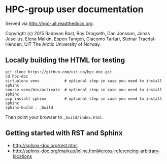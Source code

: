 
# HPC-group user documentation

Served via http://hpc-uit.readthedocs.org.

Copyright (c) 2015
Radovan Bast,
Roy Dragseth,
Dan Jonsson,
Jonas Juselius,
Elena Malkin,
Espen Tangen,
Giacomo Tartari,
Steinar Traedal-Henden,
UiT The Arctic University of Norway.

## Locally building the HTML for testing

```
git clone https://github.com/uit-no/hpc-doc.git
cd hpc-doc
virtualenv venv           # optional step in case you need to install sphinx
source venv/bin/activate  # optional step in case you need to install sphinx
pip install sphinx        # optional step in case you need to install sphinx
sphinx-build . _build
```

Then point your browser to `_build/index.html`.

## Getting started with RST and Sphinx

- http://sphinx-doc.org/rest.html
- http://sphinx-doc.org/markup/inline.html#cross-referencing-arbitrary-locations
